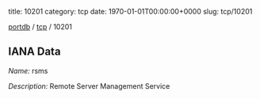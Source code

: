 title: 10201
category: tcp
date: 1970-01-01T00:00:00+0000
slug: tcp/10201

[portdb](/) / [tcp](/category/tcp.html) / 10201


## IANA Data

_Name:_ rsms

_Description:_ Remote Server Management Service

